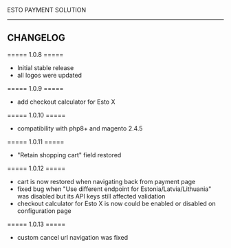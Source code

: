 ESTO PAYMENT SOLUTION

-------------
CHANGELOG
-------------

===== 1.0.8 =====

* Initial stable release
* all logos were updated


===== 1.0.9 =====

* add checkout calculator for Esto X


===== 1.0.10 =====

* compatibility with php8+ and magento 2.4.5


===== 1.0.11 =====

* "Retain shopping cart" field restored

===== 1.0.12 =====

* cart is now restored when navigating back from payment page
* fixed bug when "Use different endpoint for Estonia/Latvia/Lithuania" was disabled but its API keys still affected validation
* checkout calculator for Esto X is now could be enabled or disabled on configuration page

===== 1.0.13 =====

* custom cancel url navigation was fixed
